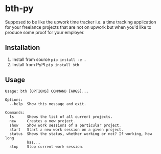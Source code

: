 # bth-py

Supposed to be like the upwork time tracker i.e. a time tracking application
for your freelance projects that are not on upwork but when you'd like to
produce some proof for your employer.

## Installation

1. Install from source
    `pip install -e .`
2. Install from PyPI
    `pip install bth`

## Usage

```
Usage: bth [OPTIONS] COMMAND [ARGS]...

Options:
  --help  Show this message and exit.

Commands:
  ls      Shows the list of all current projects.
  new     Creates a new project.
  show    Show work sessions of a particular project.
  start   Start a new work session on a given project.
  status  Shows the status, whether working or not? If working, how long
          has...
  stop    Stop current work session.
```

